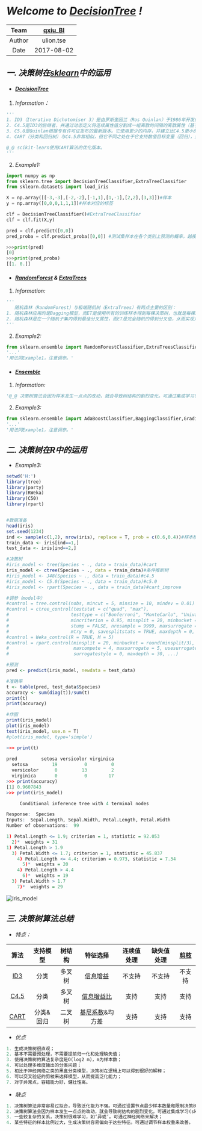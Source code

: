 # *Welcome to [DecisionTree](https://en.wikipedia.org/wiki/Decision_tree) !*

| Team|[qxiu_BI](http://bi.qxiu.com/)|
| :---:  | :---:  |
| Author | ulion.tse|
| Date | 2017-08-02 |

## *一. 决策树在[sklearn](http://scikit-learn.org/stable/index.html)中的运用*
- #### *[DecisionTree](http://scikit-learn.org/stable/modules/tree.html)*
1. *Information：*
```python
'''
1. ID3（Iterative Dichotomiser 3）是由罗斯奎因兰（Ros Quinlan）于1986年开发的。该算法创建一个多路树，找到每个节点（即以贪婪的方式）分类特征，这将产生分类目标的最大信息增益。树生长到最大尺寸，然后通常应用修剪步骤，以提高树的概括性来看待数据的能力。
2. C4.5是ID3的后继者，并通过动态定义将连续属性值分割成一组离散的间隔的离散属性（基于数字变量），消除了特征必须是分类的限制。 C4.5将训练的树（即，ID3算法的输出）转换成if-then规则的集合。然后评估每个规则的这些准确性以确定应用它们的顺序。如果规则的准确性没有改善，则通过删除规则的前提条件来完成修剪。
3. C5.0是Quinlan根据专有许可证发布的最新版本。它使用更少的内存，并建立比C4.5更小的规则集，同时更准确。
4. CART（分类和回归树）与C4.5非常相似，但它不同之处在于它支持数值目标变量（回归），并且不计算规则集。 CART使用在每个节点产生最大信息增益的特征和阈值来构造二叉树。

@_@ scikit-learn使用CART算法的优化版本。
'''
```
2. *Example1:*
```python
import numpy as np
from sklearn.tree import DecisionTreeClassifier,ExtraTreeClassifier
from sklearn.datasets import load_iris

X = np.array([[-3,-3],[-2,-2],[-1,1],[1,-1],[2,2],[3,3]])#样本
y = np.array([0,0,0,1,1,1])#样本对应的标签

clf = DecisionTreeClassifier()#ExtraTreeClassifier
clf = clf.fit(X,y)

pred = clf.predict([0,0])
pred_proba = clf.predict_proba([0,0]) #测试集样本在各个类别上预测的概率，越接近1越好
```

```python
>>>print(pred)
[0]
>>>print(pred_proba)
[[1. 0.]]
```
- #### *[RandomForest](http://scikit-learn.org/stable/modules/ensemble.html#forests-of-randomized-trees) & [ExtraTrees](http://scikit-learn.org/stable/modules/generated/sklearn.ensemble.ExtraTreesClassifier.html#sklearn.ensemble.ExtraTreesClassifier)*
1. *Information:*
```python
'''
   随机森林（RandomForest）与极端随机树（ExtraTrees）有两点主要的区别：
1. 随机森林应用的是Bagging模型，而ET是使用所有的训练样本得到每棵决策树，也就是每棵决策树应用的是相同的全部训练样本；
2. 随机森林是在一个随机子集内得到最佳分叉属性，而ET是完全随机的得到分叉值，从而实现对决策树进行分叉的。
'''
```
2. *Example2:*

```python
from sklearn.ensemble import RandomForestClassifier,ExtraTreesClassifier
'...'
'用法同Example1，注意调参。'
```



- #### *[Ensemble](http://scikit-learn.org/stable/modules/ensemble.html)*
1. *Information:*
```python
'@_@ 决策树算法会因为样本发生一点点的改动，就会导致树结构的剧烈变化。可通过集成学习(sklearn.ensemble)的方法来改善。'
```
2. *Example3:*

```python
from sklearn.ensemble import AdaBoostClassifier,BaggingClassifier,GradientBoostingClassifier,VotingClassifier
'...'
'用法同Example1，注意调参。'
```

## *二. 决策树在R中的运用*

- *Example3:*
```R
setwd('H:')
library(tree)
library(party)
library(RWeka)
library(C50)
library(rpart)


#数据准备
head(iris)
set.seed(1234)
ind <- sample(c(1,2), nrow(iris), replace = T, prob = c(0.6,0.4))#样本模型
train_data <- iris[ind==1,]
test_data <- iris[ind==2,]

#决策树
#iris_model <- tree(Species ~ ., data = train_data)#cart
iris_model <- ctree(Species ~ ., data = train_data)#条件推断树
#iris_model <- J48(Species ~ ., data = train_data)#c4.5
#iris_model <- C5.0(Species ~ ., data = train_data)#c5.0
#iris_model <- rpart(Species ~ ., data = train_data)#cart_improve

#调参（model中）
#control = tree.control(nobs, mincut = 5, minsize = 10, mindev = 0.01)
#control = ctree_control(teststat = c("quad", "max"),
#                       testtype = c("Bonferroni", "MonteCarlo", "Univariate", "Teststatistic"),
#                       mincriterion = 0.95, minsplit = 20, minbucket = 7,
#                       stump = FALSE, nresample = 9999, maxsurrogate = 0,
#                       mtry = 0, savesplitstats = TRUE, maxdepth = 0, remove_weights = FALSE)
#control = Weka_control(R = TRUE, M = 5)
#control = rpart.control(minsplit = 20, minbucket = round(minsplit/3), cp = 0.01, 
#                        maxcompete = 4, maxsurrogate = 5, usesurrogate = 2, xval = 10,
#                        surrogatestyle = 0, maxdepth = 30, ...)

#预测
pred <- predict(iris_model, newdata = test_data)

#准确率
t <- table(pred, test_data$Species)
accuracy <- sum(diag(t))/sum(t)
print(t)
print(accuracy)

#作图
print(iris_model)
plot(iris_model)
text(iris_model, use.n = T)
#plot(iris_model, type='simple')
```

```R
>>> print(t)
            
pred         setosa versicolor virginica
  setosa         19          0         0
  versicolor      0         13         2
  virginica       0          0        17
>>> print(accuracy)
[1] 0.9607843
>>> print(iris_model)

	 Conditional inference tree with 4 terminal nodes

Response:  Species 
Inputs:  Sepal.Length, Sepal.Width, Petal.Length, Petal.Width 
Number of observations:  99 

1) Petal.Length <= 1.9; criterion = 1, statistic = 92.053
  2)*  weights = 31 
1) Petal.Length > 1.9
  3) Petal.Width <= 1.7; criterion = 1, statistic = 45.837
    4) Petal.Length <= 4.4; criterion = 0.973, statistic = 7.34
      5)*  weights = 20 
    4) Petal.Length > 4.4
      6)*  weights = 19 
  3) Petal.Width > 1.7
    7)*  weights = 29 
```

![iris_model](http://i.imgur.com/LNl9pVw.png)

## *三. 决策树算法总结*

- *特点：*

|算法 |支持模型|树结构|特征选择|连续值处理|缺失值处理|[剪枝](https://en.wikipedia.org/wiki/Pruning_(decision_trees))|
|:--:|:------:|:---:|:-----:|:-------:|:------:|:--:|
|[ID3](https://en.wikipedia.org/wiki/ID3_algorithm)|分类|多叉树|[信息增益](https://en.wikipedia.org/wiki/Information_gain_in_decision_trees)|不支持|不支持|不支持|
|[C4.5](https://en.wikipedia.org/wiki/C4.5_algorithm)|分类|多叉树|[信息增益比](https://en.wikipedia.org/wiki/Information_gain_ratio)|支持|支持|支持|
|[CART](https://en.wikipedia.org/wiki/Decision_tree_learning)|分类&回归|二叉树|[基尼系数](https://en.wikipedia.org/wiki/Gini_coefficient)&均方差|支持|支持|支持|

- *优点*
```python
1. 生成决策树很直观；
2. 基本不需要预处理，不需要提前归一化和处理缺失值；
3. 使用决策树的算法复杂度是O(log2 m)，m为样本数；
4. 可以处理多维度输出的分类问题；
5. 相比于神经网络之类的黑盒分类模型，决策树在逻辑上可以得到很好的解释；
6. 可以交叉验证的剪枝来选择模型，从而提高泛化能力；
7. 对于异常点，容错能力好，健壮性高。
```
- *缺点*
```python
1. 决策树算法非常容易过拟合，导致泛化能力不强。可通过设置节点最少样本数量和限制决策树深度来改进；
2. 决策树算法会因为样本发生一点点的改动，就会导致树结构的剧烈变化。可通过集成学习(sklearn.ensemble)的方法来改善；
3. 一些较复杂的关系，决策树很难学习，如‘异或’。可通过神经网络来解决；
4. 某些特征的样本比例过大，生成决策树容易偏向于这些特征。可通过调节样本权重来改善。
```
